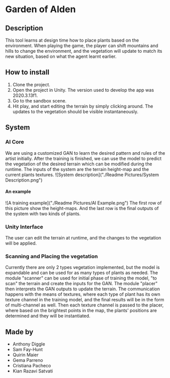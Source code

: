 # Garden of AIden
## Description

This tool learns at design time how to place plants based on the environment. When playing the game, the player can shift mountains and hills to change the environment, and the vegetation will update to match its new situation, based on what the agent learnt earlier.

## How to install

 1. Clone the project.
 2. Open the project in Unity. The version used to develop the app was 2020.3.13f1.
 3. Go to the sandbox scene.
 4. Hit play, and start editing the terrain by simply clicking around. The updates to the vegetation should be visible instantaneously.

## System

### AI Core
We are using a customized GAN to learn the desired pattern and rules of the artist initially. After the training is finished, we can use the model to predict the vegetation of the desired terrain which can be modified during the runtime.
The inputs of the system are the terrain height-map and the current plants textures.
![System description]("./Readme Pictures/System Description.png")
#### An example
![A training example]("./Readme Pictures/AI Example.png")
The first row of this picture show the height-maps.
And the last row is the final outputs of the system with two kinds of plants.

### Unity Interface
The user can edit the terrain at runtime, and the changes to the vegetation will be applied.

### Scanning and Placing the vegetation
Currently there are only 2 types vegetation implemented, but the model is expandable and can be used for as many types of plants as needed.
The module "scanner" can be used for initial phase of training the model, "to scan" the terrain and create the inputs for the GAN.
The module "placer" then interprets the GAN outputs to update the terrain.
The communication happens with the means of textures, where each type of plant has its own texture channel in the training model, and the final results will be in the form of multi-channel as well. Then each texture channel is passed to the placer, where based on the brightest points in the map, the plants' positions are determined and they will be instantiated.

## Made by

- Anthony Diggle
- Sam Fay-Hunt
- Quirin Maier
- Gema Parreno
- Cristiana Pacheco
- Kian Razavi Satvati
